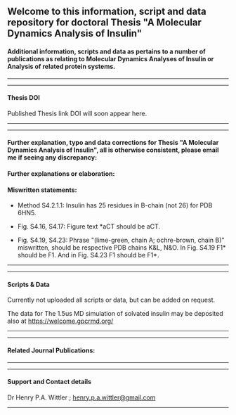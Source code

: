 ## Welcome to this information, script and data repository for doctoral Thesis "A Molecular Dynamics Analysis of Insulin"

#### Additional information, scripts and data as pertains to a number of publications as relating to Molecular Dynamics Analyses of Insulin or Analysis of related protein systems.
-----------------------------------------------------------------
----------------------------------------------------------------- 
#### Thesis DOI
Published Thesis link DOI will soon appear here.

-----------------------------------------------------------------
-----------------------------------------------------------------

#### Further explanation, typo and  data corrections for Thesis "A Molecular Dynamics Analysis of Insulin", all is otherwise consistent, please email me if seeing any discrepancy:


#### Further explanations or elaboration:

#### Miswritten statements:

* Method S4.2.1.1: Insulin has 25 residues in B-chain (not 26) for PDB 6HN5. 

* Fig. S4.16, S4.17: Figure text *aCT should be aCT.

* Fig. S4.19, S4.23: Phrase "(lime-green, chain A; ochre-brown, chain B)" miswritten, should be respective PDB chains K&L, N&O. In Fig. S4.19 F1* should be F1. And in Fig. S4.23 F1 should be F1*.


-----------------------------------------------------------------
-----------------------------------------------------------------
#### Scripts & Data 

Currently not uploaded all scripts or data, but can be added on request.

The data for The 1.5us MD simulation of solvated insulin may be deposited also at https://welcome.gpcrmd.org/ 

-----------------------------------------------------------------
-----------------------------------------------------------------

#### Related Journal Publications:

-----------------------------------------------------------------
-----------------------------------------------------------------
#### Support and Contact details

Dr Henry P.A. Wittler ;
henry.p.a.wittler@gmail.com

-----------------------------------------------------------------

